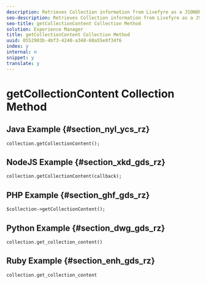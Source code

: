 ```yaml
---
description: Retrieves Collection information from Livefyre as a JSONObject.
seo-description: Retrieves Collection information from Livefyre as a JSONObject.
seo-title: getCollectionContent Collection Method
solution: Experience Manager
title: getCollectionContent Collection Method
uuid: 0552903b-4bf3-4248-a348-60a55e8f34f6
index: y
internal: n
snippet: y
translate: y
---
```


# getCollectionContent Collection Method


## Java Example {#section_nyl_ycs_rz}


```
collection.getCollectionContent(); 

```

## NodeJS Example {#section_xkd_gds_rz}


```
collection.getCollectionContent(callback); 

```

## PHP Example {#section_ghf_gds_rz}


```
$collection->getCollectionContent(); 

```

## Python Example {#section_dwg_gds_rz}


```
collection.get_collection_content() 

```

## Ruby Example {#section_enh_gds_rz}


```
collection.get_collection_content 

```
